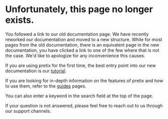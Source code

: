 # Unfortunately, this page no longer exists.

You followed a link to our old documentation page.
We have recently reworked our documentation and moved to a new structure.
While for most pages from the old documentation, there is an equivalent page in the new documentation, you have clicked a link to one of the few where that is not the case.
We'd like to apologize for any inconvenience this causes.

If you are using pretix for the first time, the best entry point into our new documentation is our [tutorial](tutorial/getting-started.md).

If you are looking for in-depth information on the features of pretix and how to use them, refer to the [guides](guides/index.md) pages.

You can also enter a keyword in the search field at the top of the page. 

If your question is not answered, please feel free to reach out to us through our support channels.
